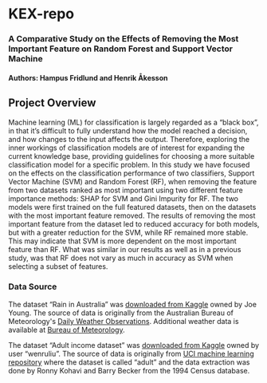 # KEX-repo
### A Comparative Study on the Effects of Removing the Most Important Feature on Random Forest and Support Vector Machine
#### Authors: Hampus Fridlund and Henrik Åkesson

## Project Overview
Machine learning (ML) for classification is largely regarded as a “black box”, in that it’s difficult to fully understand how the model reached a decision, and how changes to the input affects the output. Therefore, exploring the inner workings of classification models are of interest for expanding the current knowledge base, providing guidelines for choosing a more suitable classification model for a specific problem. In this study we have focused on the effects on the classification performance of two classifiers, Support Vector Machine (SVM) and Random Forest (RF), when removing the feature from two datasets ranked as most important using two different feature importance methods: SHAP for SVM and Gini Impurity for RF. The two models were first trained on the full featured datasets, then on the datasets with the most important feature removed. The results of removing the most important feature from the dataset led to reduced accuracy for both models, but with a greater reduction for the SVM, while RF remained more stable. This may indicate that SVM is more dependent on the most important feature than RF. What was similar in our results as well as in a previous study, was that RF does not vary as much in accuracy as SVM when selecting a subset of features.

### Data Source

The dataset “Rain in Australia” was [downloaded from Kaggle](https://www.kaggle.com/jsphyg/weather-dataset-rattle-package) owned by Joe Young. The source of data is originally from the Australian Bureau of Meteorology's [Daily Weather Observations](http://www.bom.gov.au/climate/dwo/). Additional weather data is available at [Bureau of Meteorology](http://www.bom.gov.au/climate/data/). 


The dataset “Adult income dataset” was [downloaded from Kaggle](https://www.kaggle.com/datasets/wenruliu/adult-income-dataset) owned by user “wenruliu”. The source of data is originally from [UCI machine learning repository](http://archive.ics.uci.edu/ml/datasets/adult ) where the dataset is called “adult” and the data extraction was done by Ronny Kohavi and Barry Becker from the 1994 Census database. 
